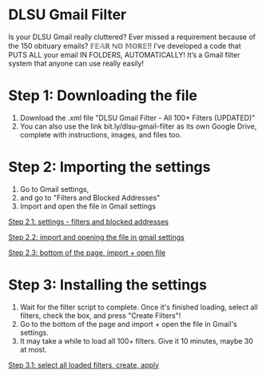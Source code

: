 # DLSU Gmail Filter
Is your DLSU Gmail really cluttered? Ever missed a requirement because of the 150 obituary emails? 
𝔽𝔼𝔸ℝ ℕ𝕆 𝕄𝕆ℝ𝔼!! I’ve developed a code that PUTS ALL your email IN FOLDERS, AUTOMATICALLY! 
It’s a Gmail filter system that anyone can use really easily!

# Step 1: Downloading the file
<ol>
  <li>Download the .xml file "DLSU Gmail Filter - All 100+ Filters (UPDATED)"</li>
  <li>You can also use the link bit.ly/dlsu-gmail-filter as its own Google Drive, complete with instructions, images, and files too.</li>
</ol>

# Step 2: Importing the settings
<ol>
  <li>Go to Gmail settings,</li>
  <li>and go to "Filters and Blocked Addresses"</li>
  <li>Import and open the file in Gmail settings</li>
</ol>

[Step 2.1: settings - filters and blocked addresses](https://imgur.com/a/SEtEjzM)

[Step 2.2: import and opening the file in gmail settings](https://imgur.com/a/ziEg5z4)

[Step 2.3: bottom of the page, import + open file](https://imgur.com/a/6HDj1rJ)

# Step 3: Installing the settings
<ol>
  <li>Wait for the filter script to complete. Once it's finished loading, select all filters, check the box, and press "Create Filters"!</li>
  <li>Go to the bottom of the page and import + open the file in Gmail's settings.</li>
  <li>It may take a while to load all 100+ filters. Give it 10 minutes, maybe 30 at most.
</ol>

[Step 3.1: select all loaded filters, create, apply](https://imgur.com/a/doImQZl)</li>

